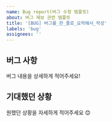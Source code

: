 ```yaml
---
name: Bug report(버그 수정 템플릿)
about: 버그 제보 관련 템플릿
title: '[BUG] 버그를_한_줄로_요약해서_작성'
labels: 'bug'
assignees: ''
---
```


## 버그 사항

버그 내용을 상세하게 적어주세요!

<!-- 버그를 발견하기 위한 순서가 있다면, 함께 기록해주세요. -->

## 기대했던 상황

원했던 상황을 자세하게 적어주세요 😊
